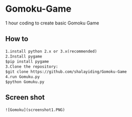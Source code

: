 # Gomoku-Game
1 hour coding to create basic Gomoku Game

## How to
    1.install python 2.x or 3.x(recommended)
    2.Install pygame
    $pip install pygame
    3.Clone the repository:
    $git clone https://github.com/shalayiding/Gomoku-Game
    4.run Gomuku.py
    $python Gomuku.py
##  Screen shot
    ![Gomoku](screenshot1.PNG)
